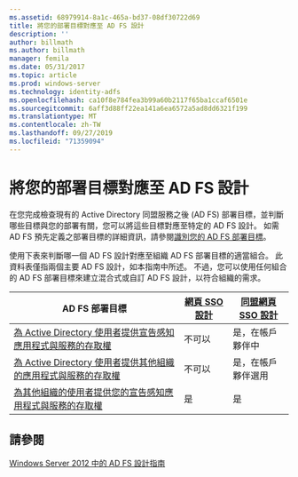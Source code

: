 ```yaml
---
ms.assetid: 68979914-8a1c-465a-bd37-08df30722d69
title: 將您的部署目標對應至 AD FS 設計
description: ''
author: billmath
ms.author: billmath
manager: femila
ms.date: 05/31/2017
ms.topic: article
ms.prod: windows-server
ms.technology: identity-adfs
ms.openlocfilehash: ca10f8e784fea3b99a60b2117f65ba1ccaf6501e
ms.sourcegitcommit: 6aff3d88ff22ea141a6ea6572a5ad8dd6321f199
ms.translationtype: MT
ms.contentlocale: zh-TW
ms.lasthandoff: 09/27/2019
ms.locfileid: "71359094"
---
```

# <a name="mapping-your-deployment-goals-to-an-ad-fs-design"></a>將您的部署目標對應至 AD FS 設計


在您完成檢查現有的 Active Directory 同盟服務之後 \(AD FS\) 部署目標，並判斷哪些目標與您的部署有關，您可以將這些目標對應至特定的 AD FS 設計。 如需 AD FS 預先定義之部署目標的詳細資訊，請參閱[識別您的 AD FS 部署目標](Identifying-Your-AD-FS-Deployment-Goals.md)。  
  
使用下表來判斷哪一個 AD FS 設計對應至組織 AD FS 部署目標的適當組合。 此資料表僅指兩個主要 AD FS 設計，如本指南中所述。 不過，您可以使用任何組合的 AD FS 部署目標來建立混合式或自訂 AD FS 設計，以符合組織的需求。  
  
|AD FS 部署目標|[網頁 SSO 設計](Web-SSO-Design.md)|[同盟網頁 SSO 設計](Federated-Web-SSO-Design.md)|  
|---------------------------------------------------------------------------|----------------------------------------------------------------------------------|--------------------------------------------------------------------------------------------|  
|[為 Active Directory 使用者提供宣告感知應用程式與服務的存取權](Provide-Your-Active-Directory-Users-Access-to-Your-Claims-Aware-Applications-and-Services.md)|不可以|是，在帳戶夥伴中|  
|[為 Active Directory 使用者提供其他組織的應用程式與服務的存取權](Provide-Your-Active-Directory-Users-Access-to-the-Applications-and-Services-of-Other-Organizations.md)|不可以|是，在帳戶夥伴選用|  
|[為其他組織的使用者提供您的宣告感知應用程式與服務的存取權](Provide-Users-in-Another-Organization-Access-to-Your-Claims-Aware-Applications-and-Services.md)|是|是|  

## <a name="see-also"></a>請參閱
[Windows Server 2012 中的 AD FS 設計指南](AD-FS-Design-Guide-in-Windows-Server-2012.md)
  

